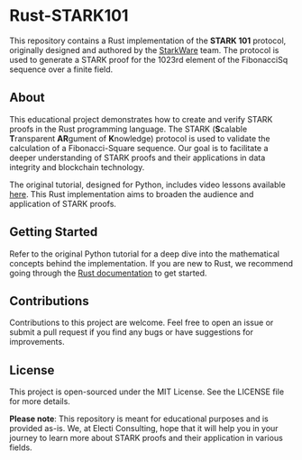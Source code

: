 # Rust-STARK101

This repository contains a Rust implementation of the **STARK 101** protocol, originally designed and authored by the [StarkWare](https://starkware.co) team. The protocol is used to generate a STARK proof for the 1023rd element of the FibonacciSq sequence over a finite field.

## About

This educational project demonstrates how to create and verify STARK proofs in the Rust programming language. The STARK (**S**calable **T**ransparent **AR**gument of **K**nowledge) protocol is used to validate the calculation of a Fibonacci-Square sequence. Our goal is to facilitate a deeper understanding of STARK proofs and their applications in data integrity and blockchain technology.

The original tutorial, designed for Python, includes video lessons available [here](https://starkware.co/stark-101/). This Rust implementation aims to broaden the audience and application of STARK proofs.

## Getting Started

Refer to the original Python tutorial for a deep dive into the mathematical concepts behind the implementation. If you are new to Rust, we recommend going through the [Rust documentation](https://www.rust-lang.org/learn) to get started.

## Contributions

Contributions to this project are welcome. Feel free to open an issue or submit a pull request if you find any bugs or have suggestions for improvements.

## License

This project is open-sourced under the MIT License. See the LICENSE file for more details.

**Please note**: This repository is meant for educational purposes and is provided as-is. We, at Electi Consulting, hope that it will help you in your journey to learn more about STARK proofs and their application in various fields.
